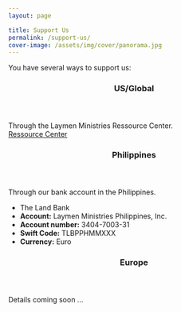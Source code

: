 ```yaml
---
layout: page

title: Support Us
permalink: /support-us/
cover-image: /assets/img/cover/panorama.jpg
---
```


You have several ways to support us:


<div class="c-info c-info--primary u-mb-">
    <header class="o-box o-box--small c-info__head">
        <h3>US/Global</h3>
    </header>
    <div class="o-box o-box--small">
        <div class="o-layout o-layout--middle">
            <div class="o-layout__item u-1/3@tablet u-mb u-mb0@tablet">
                Through the Laymen Ministries Ressource Center.
            </div>
            <div class="o-layout__item u-2/3@tablet u-text-center">
                <a class="c-btn c-btn--primary" href="http://www.lmn.org/catalog/product_info.php/cPath/744/products_id/4001">Ressource Center</a>
            </div>
        </div>
    </div>
</div>

<div class="c-info c-info--secondary u-mb-">
    <header class="o-box o-box--small c-info__head">
        <h3>Philippines</h3>
    </header>
    <div class="o-box o-box--small">
        <div class="o-layout o-layout--middle">
            <div class="o-layout__item u-1/3@tablet u-mb u-mb0@tablet">
                Through our bank account in the Philippines.
            </div>
            <div class="o-layout__item u-2/3@tablet">
                <ul class="o-list-bare u-text u-mb0">
                    <li>The Land Bank</li>
                    <li><strong>Account:</strong> Laymen Ministries Philippines, Inc.</li>
                    <li><strong>Account number:</strong> 3404-7003-31</li>
                    <li><strong>Swift Code:</strong> TLBPPHMMXXX</li>
                    <li><strong>Currency:</strong> Euro</li>
                </ul>
            </div>
        </div>
    </div>
</div>

<div class="c-info c-info--tertiary u-mb-">
    <header class="o-box o-box--small c-info__head">
        <h3>Europe</h3>
    </header>
    <div class="o-box o-box--small">
        Details coming soon ...
    </div>
    <!--<div class="o-layout o-layout--middle">
        <div class="o-layout__item u-1/3@tablet u-mb u-mb0@tablet">
            <h3>Europe</h3>
            Through our bank account in Europe.
        </div>
        <div class="o-layout__item u-2/3@tablet">
            <ul class="o-list-bare u-text u-mb0">
                <li>The Land Bank</li>
                <li><strong>Account:</strong> Laymen Ministries Philippines, Inc.</li>
                <li><strong>Account number:</strong> 3404-7003-31</li>
                <li><strong>Swift Code:</strong> TLBPPHMMXXX</li>
                <li><strong>Currency:</strong> Euro</li>
            </ul>
        </div>
    </div>-->
</div>


